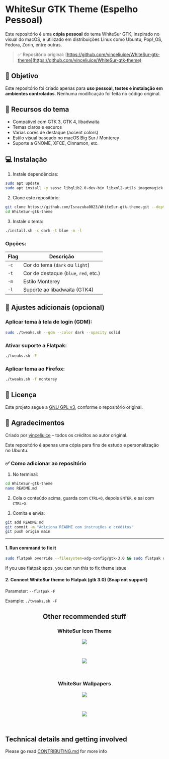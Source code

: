 
# WhiteSur GTK Theme (Espelho Pessoal)

Este repositório é uma **cópia pessoal** do tema WhiteSur GTK, inspirado no visual do macOS, e utilizado em distribuições Linux como Ubuntu, Pop!_OS, Fedora, Zorin, entre outras.

> ✅ Repositório original: [https://github.com/vinceliuice/WhiteSur-gtk-theme](https://github.com/vinceliuice/WhiteSur-gtk-theme)

## 📌 Objetivo

Este repositório foi criado apenas para **uso pessoal, testes e instalação em ambientes controlados**. Nenhuma modificação foi feita no código original.

## 🎨 Recursos do tema

- Compatível com GTK 3, GTK 4, libadwaita
- Temas claros e escuros
- Várias cores de destaque (accent colors)
- Estilo visual baseado no macOS Big Sur / Monterey
- Suporte a GNOME, XFCE, Cinnamon, etc.

## 💻 Instalação

1. Instale dependências:

```bash
sudo apt update
sudo apt install -y sassc libglib2.0-dev-bin libxml2-utils imagemagick optipng inkscape dialog
````

2. Clone este repositório:

```bash
git clone https://github.com/Israzuba0023/WhiteSur-gtk-theme.git --depth=1
cd WhiteSur-gtk-theme
```

3. Instale o tema:

```bash
./install.sh -c dark -t blue -m -l
```

### Opções:

| Flag | Descrição                             |
| ---- | ------------------------------------- |
| `-c` | Cor do tema (`dark` ou `light`)       |
| `-t` | Cor de destaque (`blue`, `red`, etc.) |
| `-m` | Estilo Monterey                       |
| `-l` | Suporte ao libadwaita (GTK4)          |

## 🔧 Ajustes adicionais (opcional)

### Aplicar tema à tela de login (GDM):

```bash
sudo ./tweaks.sh --gdm --color dark --opacity solid
```

### Ativar suporte a Flatpak:

```bash
./tweaks.sh -F
```

### Aplicar tema ao Firefox:

```bash
./tweaks.sh -f monterey
```

## 📄 Licença

Este projeto segue a [GNU GPL v3](https://www.gnu.org/licenses/gpl-3.0.html), conforme o repositório original.

## 🙏 Agradecimentos

Criado por [vinceliuice](https://github.com/vinceliuice) – todos os créditos ao autor original.

Este repositório é apenas uma cópia para fins de estudo e personalização no Ubuntu.


### ✅ Como adicionar ao repositório

1. No terminal:
```bash
cd WhiteSur-gtk-theme
nano README.md
````

2. Cola o conteúdo acima, guarda com `CTRL+O`, depois `ENTER`, e sai com `CTRL+X`.

3. Comita e envia:

```bash
git add README.md
git commit -m "Adiciona README com instruções e créditos"
git push origin main
```

---

#### 1. Run command to fix it

```sh
sudo flatpak override --filesystem=xdg-config/gtk-3.0 && sudo flatpak override --filesystem=xdg-config/gtk-4.0
```

If you use flatpak apps, you can run this to fix theme issue

#### 2. Connect WhiteSur theme to Flatpak (gtk 3.0) (Snap not support)

Parameter: `--flatpak` `-F`

Example: `./tweaks.sh -F`

## <p align="center"> <b> Other recommended stuff </b> </p>
### <p align="center"> <b> WhiteSur Icon Theme </b> </p>
<p align="center"> <a href="https://github.com/vinceliuice/WhiteSur-icon-theme">
  <img src="https://github.com/vinceliuice/WhiteSur-gtk-theme/blob/pictures/pictures/icon-theme.png"/>
</a> </p>
<br>
<p align="center"> <a href="https://github.com/vinceliuice/WhiteSur-icon-theme">
  <img src="https://github.com/vinceliuice/WhiteSur-gtk-theme/blob/pictures/pictures/download-button.svg"/>
</a> </p>
<br>

### <p align="center"> <b> WhiteSur Wallpapers </b> </p>
<p align="center"> <a href="https://github.com/vinceliuice/WhiteSur-wallpapers">
  <img class="image" src="https://github.com/vinceliuice/WhiteSur-gtk-theme/blob/pictures/pictures/wallpaper.gif"/>
</a> </p>
<br>
<p align="center"> <a href="https://github.com/vinceliuice/WhiteSur-wallpapers">
  <img src="https://github.com/vinceliuice/WhiteSur-gtk-theme/blob/pictures/pictures/download-button.svg"/>
</a> </p>
<br>

## Technical details and getting involved
Please go read [CONTRIBUTING.md](.github/CONTRIBUTING.md) for more info
